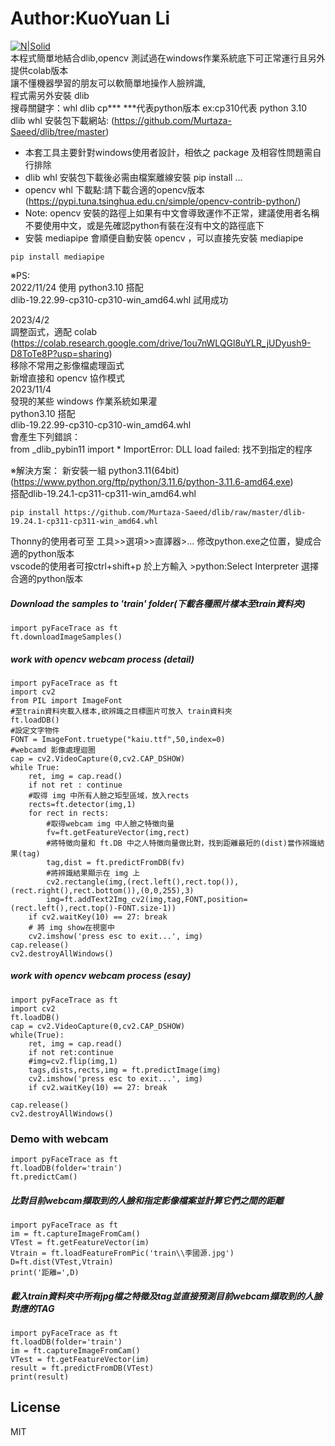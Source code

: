 # Author:KuoYuan Li
[![N|Solid](https://images2.imgbox.com/8f/03/gv0QnOdH_o.png)](https://sites.google.com/ms2.ccsh.tn.edu.tw/pclearn0915)  
本程式簡單地結合dlib,opencv  測試過在windows作業系統底下可正常運行且另外提供colab版本  
讓不懂機器學習的朋友可以軟簡單地操作人臉辨識,  
程式需另外安裝 dlib  
搜尋關鍵字：whl dlib cp***  ***代表python版本 ex:cp310代表 python 3.10  
dlib whl 安裝包下載網站: (https://github.com/Murtaza-Saeed/dlib/tree/master)
  - 本套工具主要針對windows使用者設計，相依之 package 及相容性問題需自行排除  
  - dlib whl 安裝包下載後必需由檔案離線安裝 pip install ...
  - opencv whl  下載點:請下載合適的opencv版本<br>
    (https://pypi.tuna.tsinghua.edu.cn/simple/opencv-contrib-python/)  
  - Note: opencv 安裝的路徑上如果有中文會導致運作不正常，建議使用者名稱不要使用中文，或是先確認python有裝在沒有中文的路徑底下  
  - 安裝 mediapipe 會順便自動安裝 opencv ，可以直接先安裝 mediapipe  
  ```
  pip install mediapipe
  ```
※PS:  
2022/11/24 使用 python3.10 搭配  
  dlib-19.22.99-cp310-cp310-win_amd64.whl  試用成功  
  
2023/4/2  
  調整函式，適配 colab  
    (https://colab.research.google.com/drive/1ou7nWLQGl8uYLR_jUDyush9-D8ToTe8P?usp=sharing)  
  移除不常用之影像檔處理函式  
  新增直接和 opencv 協作模式  
2023/11/4  
  發現的某些 windows 作業系統如果灌  
  python3.10 搭配  
  dlib-19.22.99-cp310-cp310-win_amd64.whl  
  會產生下列錯誤：  
  from _dlib_pybin11 import * ImportError: DLL load failed: 找不到指定的程序  
    
    
  ※解決方案：
  新安裝一組 python3.11(64bit) 
  (https://www.python.org/ftp/python/3.11.6/python-3.11.6-amd64.exe)  
  搭配dlib-19.24.1-cp311-cp311-win_amd64.whl  
  ```
  pip install https://github.com/Murtaza-Saeed/dlib/raw/master/dlib-19.24.1-cp311-cp311-win_amd64.whl
  ```
  Thonny的使用者可至 工具>>選項>>直譯器>... 修改python.exe之位置，變成合適的python版本  
  vscode的使用者可按ctrl+shift+p 於上方輸入 >python:Select Interpreter 選擇合適的python版本  
  
	
	
##### Download the samples to 'train' folder(下載各種照片樣本至train資料夾)
```
import pyFaceTrace as ft  
ft.downloadImageSamples()  
```
##### work with opencv webcam process (detail)  
```
import pyFaceTrace as ft
import cv2
from PIL import ImageFont
#至train資料夾載入樣本,欲辨識之目標圖片可放入 train資料夾
ft.loadDB()
#設定文字物件
FONT = ImageFont.truetype("kaiu.ttf",50,index=0)
#webcamd 影像處理迴圈
cap = cv2.VideoCapture(0,cv2.CAP_DSHOW)
while True:
    ret, img = cap.read()
    if not ret : continue
    #取得 img 中所有人臉之矩型區域，放入rects
    rects=ft.detector(img,1)
    for rect in rects:
        #取得webcam img 中人臉之特徵向量
        fv=ft.getFeatureVector(img,rect)
        #將特徵向量和 ft.DB 中之人特徵向量做比對，找到距離最短的(dist)當作辨識結果(tag)
        tag,dist = ft.predictFromDB(fv)
        #將辨識結果顯示在 img 上
        cv2.rectangle(img,(rect.left(),rect.top()),(rect.right(),rect.bottom()),(0,0,255),3)
        img=ft.addText2Img_cv2(img,tag,FONT,position=(rect.left(),rect.top()-FONT.size-1))
    if cv2.waitKey(10) == 27: break
    # 將 img show在視窗中
    cv2.imshow('press esc to exit...', img)
cap.release()
cv2.destroyAllWindows()
```
##### work with opencv webcam process (esay)
```
import pyFaceTrace as ft
import cv2
ft.loadDB()
cap = cv2.VideoCapture(0,cv2.CAP_DSHOW)
while(True):    
    ret, img = cap.read()
    if not ret:continue
    #img=cv2.flip(img,1)
    tags,dists,rects,img = ft.predictImage(img)            
    cv2.imshow('press esc to exit...', img)
    if cv2.waitKey(10) == 27: break
    
cap.release()
cv2.destroyAllWindows()
```
### Demo with webcam
```
import pyFaceTrace as ft
ft.loadDB(folder='train')
ft.predictCam()
```
##### 比對目前webcam擷取到的人臉和指定影像檔案並計算它們之間的距離
```
import pyFaceTrace as ft  
im = ft.captureImageFromCam()
VTest = ft.getFeatureVector(im)
Vtrain = ft.loadFeatureFromPic('train\\李國源.jpg')
D=ft.dist(VTest,Vtrain)
print('距離=',D)
```
##### 載入train資料夾中所有jpg檔之特徵及tag並直接預測目前webcam擷取到的人臉對應的TAG 
```
import pyFaceTrace as ft
ft.loadDB(folder='train')
im = ft.captureImageFromCam()
VTest = ft.getFeatureVector(im)
result = ft.predictFromDB(VTest)
print(result)
```



License
----

MIT
